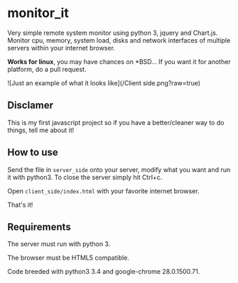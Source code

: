 monitor_it
==========

Very simple remote system monitor using python 3, jquery and Chart.js.
Monitor cpu, memory, system load, disks and network interfaces of multiple servers within your internet browser.

**Works for linux**, you may have chances on *BSD... If you want it for another platform, do a pull request.

![Just an example of what it looks like](/Client side.png?raw=true)

## Disclamer

This is my first javascript project so if you have a better/cleaner way to do things, tell me about it!

## How to use

Send the file in `server_side` onto your server, modify what you want and run it with python3.
To close the server simply hit Ctrl+c.

Open `client_side/index.html` with your favorite internet browser.

That's it!

## Requirements
The server must run with python 3.

The browser must be HTML5 compatible.

Code breeded with python3 3.4 and google-chrome 28.0.1500.71.
